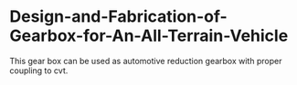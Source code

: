 # Design-and-Fabrication-of-Gearbox-for-An-All-Terrain-Vehicle

This gear box can be used as automotive reduction gearbox with proper coupling to cvt.
